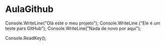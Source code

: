 # AulaGithub

Console.WriteLine("Olá esté o meu projeto");
Console.WriteLine.("Ele é um teste pars GitHub");
Console.WriteLine("Nada de novo por aqui");


Console.ReadKey();
